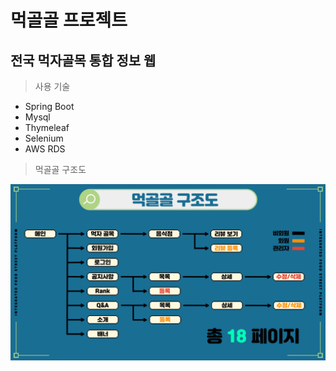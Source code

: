 # 먹골골 프로젝트
## 전국 먹자골목 통합 정보 웹 

> 사용 기술
* Spring Boot
* Mysql
* Thymeleaf
* Selenium
* AWS RDS
>먹골골 구조도
 <img src="./img/구조도.png" />




